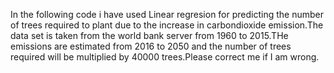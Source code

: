 In the following code i have used Linear regresion for predicting the number of trees required to plant due to the increase in carbondioxide emission.The data set is taken from the world bank server from 1960 to 2015.THe emissions are estimated from 2016 to 2050 and the number of trees required will be multiplied by 40000 trees.Please correct me if I am wrong.

